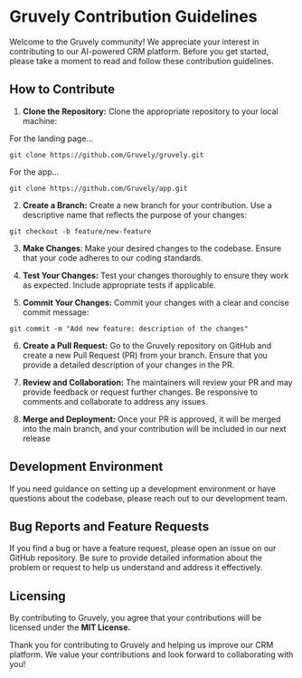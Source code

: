 # Gruvely Contribution Guidelines

Welcome to the Gruvely community! We appreciate your interest in contributing to our AI-powered CRM platform. Before you get started, please take a moment to read and follow these contribution guidelines.

## How to Contribute

1. **Clone the Repository:** Clone the appropriate repository to your local machine:

For the landing page...
   ```{bash}
   git clone https://github.com/Gruvely/gruvely.git
   ```

For the app...
   ```{bash}
   git clone https://github.com/Gruvely/app.git
   ```

2. **Create a Branch:** Create a new branch for your contribution. Use a descriptive name that reflects the purpose of your changes:

  ```{bash}
  git checkout -b feature/new-feature
  ```
3. **Make Changes**: Make your desired changes to the codebase. Ensure that your code adheres to our coding standards.

4. **Test Your Changes:** Test your changes thoroughly to ensure they work as expected. Include appropriate tests if applicable.

5. **Commit Your Changes:** Commit your changes with a clear and concise commit message:

```{bash}
git commit -m "Add new feature: description of the changes"
```

6. **Create a Pull Request:** Go to the Gruvely repository on GitHub and create a new Pull Request (PR) from your branch. Ensure that you provide a detailed description of your changes in the PR.

7. **Review and Collaboration:** The maintainers will review your PR and may provide feedback or request further changes. Be responsive to comments and collaborate to address any issues.

8. **Merge and Deployment:** Once your PR is approved, it will be merged into the main branch, and your contribution will be included in our next release

## Development Environment

If you need guidance on setting up a development environment or have questions about the codebase, please reach out to our development team.

## Bug Reports and Feature Requests

If you find a bug or have a feature request, please open an issue on our GitHub repository. Be sure to provide detailed information about the problem or request to help us understand and address it effectively.

## Licensing

By contributing to Gruvely, you agree that your contributions will be licensed under the **MIT License.**

Thank you for contributing to Gruvely and helping us improve our CRM platform. We value your contributions and look forward to collaborating with you!
